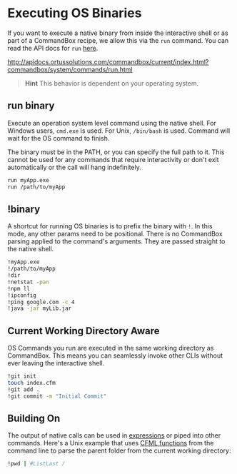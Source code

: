 # Executing OS Binaries

If you want to execute a native binary from inside the interactive shell or as part of a CommandBox recipe, we allow this via the `run` command.    You can read the API docs for `run` [here](http://apidocs.ortussolutions.com/commandbox/current/index.html?commandbox/system/commands/run.html).

http://apidocs.ortussolutions.com/commandbox/current/index.html?commandbox/system/commands/run.html

> **Hint** This behavior is dependent on your operating system.

## run binary

Execute an operation system level command using the native shell. For Windows users, `cmd.exe` is used.  For Unix, `/bin/bash` is used.  Command will wait for the OS command to finish.


The binary must be in the PATH, or you can specify the full path to it.  This cannot be used for any commands that require interactivity or don't exit automatically or the call will hang indefinitely.

```bash
run myApp.exe
run /path/to/myApp
```

## !binary

A shortcut for running OS binaries is to prefix the binary with `!`.  In this mode, any other params need to be positional.  There is no CommandBox parsing applied to the command's arguments.  They are passed straight to the native shell.

```bash
!myApp.exe
!/path/to/myApp
!dir
!netstat -pan
!npm ll
!ipconfig
!ping google.com -c 4
!java -jar myLib.jar
```


## Current Working Directory Aware

OS Commands you run are executed in the same working directory as CommandBox.  This means you can seamlessly invoke other CLIs without ever leaving the interactive shell.

```bash
!git init
touch index.cfm
!git add .
!git commit -m "Initial Commit"
```

## Building On

The output of native calls can be used in [expressions](../parameters/expressions.md) or piped into other commands.  Here's a Unix example that uses [CFML functions](../execution/cfml_functions.md) from the command line to parse the parent folder from the current working directory:

```bash
!pwd | #ListLast /
```